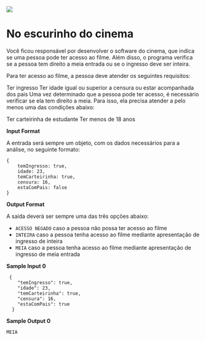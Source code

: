 ![](https://i.imgur.com/xG74tOh.png)

# No escurinho do cinema

Você ficou responsável por desenvolver o software do cinema, que indica se uma pessoa pode ter acesso ao filme. Além disso, o programa verifica se a pessoa tem direito a meia entrada ou se o ingresso deve ser inteira.

Para ter acesso ao filme, a pessoa deve atender os seguintes requisitos:

Ter ingresso
Ter idade igual ou superior a censura ou estar acompanhada dos pais
Uma vez determinado que a pessoa pode ter acesso, é necessário verificar se ela tem direito a meia. Para isso, ela precisa atender a pelo menos uma das condições abaixo:

Ter carteirinha de estudante
Ter menos de 18 anos

__Input Format__

A entrada será sempre um objeto, com os dados necessários para a análise, no seguinte formato:

```
{
    temIngresso: true,
    idade: 23,
    temCarteirinha: true,
    censura: 16,
    estaComPais: false
}
```

__Output Format__

A saída deverá ser sempre uma das três opções abaixo:

- `ACESSO NEGADO` caso a pessoa não possa ter acesso ao filme
- `INTEIRA` caso a pessoa tenha acesso ao filme mediante apresentação de ingresso de inteira
- `MEIA` caso a pessoa tenha acesso ao filme mediante apresentação de ingresso de meia entrada

__Sample Input 0__

```
 {
    "temIngresso": true,
    "idade": 23,
    "temCarteirinha": true,
    "censura": 16,
    "estaComPais": true
  }
```

__Sample Output 0__

```
MEIA
```
